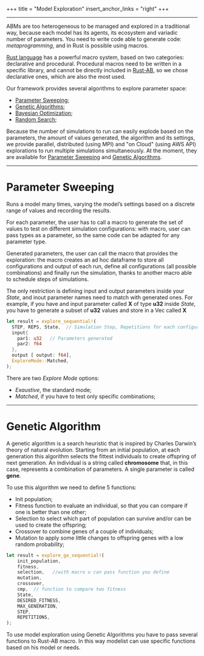 +++
title = "Model Exploration"
insert_anchor_links = "right"
+++

---

ABMs are too heterogeneous to be managed and explored in a traditional way, because each model has its agents, its ecosystem and variadic number of parameters. You need to write code able to generate code: *metaprogramming*, and in Rust is possible using macros.

[Rust language](https://www.rust-lang.org/) has a powerful macro system, based on two categories: declarative and procedural. Procedural macros need to be written in a specific library, and cannot be directly included in [Rust-AB](https://github.com/rust-ab/rust-ab), so we chose declarative ones, which are also the most used.

Our framework provides several algorithms to explore parameter space:
- [Parameter Sweeping](#parameter-sweeping);
- [Genetic Algorithms](#genetic-algorithms);
- [Bayesian Optimization](#bayesian-optimization);
- [Random Search](#random-search);


Because the number of simulations to run  can easily explode based on the parameters, the amount of values generated, the algorithm and its settings, we provide parallel, distributed (using MPI) and "on Cloud" (using AWS API) explorations to run multiple simulations simultaneously. At the moment, they are available for [Parameter Sweeping](#parameter-sweeping) and [Genetic Algorithms](#genetic-algorithms).



---
# Parameter Sweeping
 Runs a model many times, varying the model’s settings based on a discrete range of values and recording the results. 

For each parameter, the user has to call a macro to generate the set of values to test on different simulation configurations: with macro, user can pass types as a parameter, so the same code can be adapted for any parameter type.

Generated parameters, the user can call the macro that provides the exploration: the macro creates an ad hoc dataframe to store all configurations and output of each run, define all configurations (all possible combinations) and finally run the simulation, thanks to another macro able to schedule steps of simulations.

The only restriction is defining input and output parameters inside your *State*, and  inout parameter names need to match with generated ones. For example, if you have and input parameter called **X** of type **u32** inside *State*, you have to generate a subset of **u32** values  and store in a Vec called **X**   


```rs
let result = explore_sequential!(
  STEP, REPS, State,  // Simulation Step, Repetitions for each configuration, name of your State struct
  input{
    par1: u32   // Parameters generated
    par2: f64  
  },
  output [ output: f64], 
  ExploreMode::Matched,
);
```

There are two *Explore Mode* options:
- *Exaustive*, the standard mode;
- *Matched*, if you have to test only specific combinations;

---
# Genetic Algorithm
A genetic algorithm is a search heuristic that is inspired by Charles Darwin’s theory of natural evolution. Starting from an initial population, at each generation this algorithm selects the fittest individuals to create offspring of next generation. An individual is a string called **chromosome** that, in this case, represents a combination of parameters. A single parameter is called **gene**.

To use this algorithm we need to define 5 functions: 
- Init population;
- Fitness function to evaluate an individual, so that you can compare if one is better than one other;
- Selection to select which part of population can survive and/or can be used to create the offspring;
- Crossover to combine genes of a couple of individuals;
- Mutation to apply some little changes to offspring genes with a low random probability;


```rs
let result = explore_ga_sequential!(
    init_population,
    fitness,
    selection,   //with macro u can pass function you define
    mutation,
    crossover,
    cmp,  // function to compare two fitness
    State,
    DESIRED_FITNESS,
    MAX_GENERATION,
    STEP,
    REPETITIONS,
);
```
To use model exploration using Genetic Algorithms you have to pass several functions to Rust-AB macro.
In this way modelist can use specific functions based on his model or needs.

